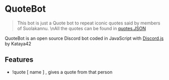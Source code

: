 # QuoteBot

> This bot is just a Quote bot to repeat iconic quotes said by members of Suolakannu. 
> \nAll the quotes can be found in [quotes.JSON](https://github.com/Kataya42/DiscordBot/blob/main/quotes.json)

QuoteBot is an open source Discord bot coded in JavaScript with [Discord.js](https://discord.js.org) by Kataya42


## Features

* !quote [ name ] , gives a quote from that person 

